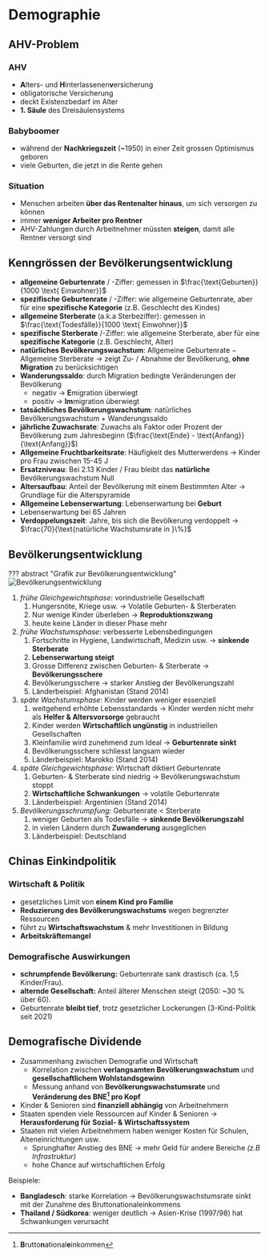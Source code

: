# Demographie

## AHV-Problem

### AHV
- **A**lters- und **H**interlassenen**v**ersicherung
- obligatorische Versicherung
- deckt Existenzbedarf im Alter
- **1. Säule** des Dreisäulensystems

### Babyboomer
- während der **Nachkriegszeit** (~1950) in einer Zeit grossen Optimismus geboren
- viele Geburten, die jetzt in die Rente gehen

### Situation
- Menschen arbeiten **über das Rentenalter hinaus**, um sich versorgen zu können
- immer **weniger Arbeiter pro Rentner**
- AHV-Zahlungen durch Arbeitnehmer müssten **steigen**, damit alle Rentner versorgt sind

## Kenngrössen der Bevölkerungsentwicklung
- **allgemeine Geburtenrate** / -Ziffer: gemessen in $\frac{\text{Geburten}}{1000 \text{ Einwohner}}$
- **spezifische Geburtenrate** / -Ziffer: wie allgemeine Geburtenrate, aber für eine **spezifische Kategorie** (z.B. Geschlecht des Kindes)
- **allgemeine Sterberate** (a.k.a Sterbeziffer): gemessen in $\frac{\text{Todesfälle}}{1000 \text{ Einwohner}}$
- **spezifische Sterberate** /-Ziffer: wie allgemeine Sterberate, aber für eine **spezifische Kategorie** (z.B. Geschlecht, Alter)
- **natürliches Bevölkerungswachstum**: Allgemeine Geburtenrate $-$ Allgemeine Sterberate &rightarrow; zeigt Zu- / Abnahme der Bevölkerung, **ohne Migration** zu berücksichtigen
- **Wanderungssaldo**: durch Migration bedingte Veränderungen der Bevölkerung
    - negativ &rightarrow; **E**migration überwiegt
    - positiv &rightarrow; **Im**migration überwiegt
- **tatsächliches Bevölkerungswachstum**: natürliches Bevölkerungswachstum $+$ Wanderungssaldo
- **jährliche Zuwachsrate**: Zuwachs als Faktor oder Prozent der Bevölkerung zum Jahresbeginn ($\frac{\text{Ende} - \text{Anfang}}{\text{Anfang}}$)
- **Allgemeine Fruchtbarkeitsrate**: Häufigkeit des Mutterwerdens &rightarrow; Kinder pro Frau zwischen 15-45 J
- **Ersatzniveau**: Bei $2.13$ Kinder / Frau bleibt das **natürliche** Bevölkerungswachstum Null
- **Altersaufbau**: Anteil der Bevölkerung mit einem Bestimmten Alter &rightarrow; Grundlage für die Alterspyramide
- **Allgemeine Lebenserwartung**: Lebenserwartung bei **Geburt**
- Lebenserwartung bei 65 Jahren
- **Verdoppelungszeit**: Jahre, bis sich die Bevölkerung verdoppelt &rightarrow; $\frac{70}{\text{natürliche Wachstumsrate in }\%}$

## Bevölkerungsentwicklung

??? abstract "Grafik zur Bevölkerungsentwicklung"
    ![Bevölkerungsentwicklung](Bevölkerungsentwicklung.png)
    
1. *frühe Gleichgewichtsphase*: vorindustrielle Gesellschaft
    1. Hungersnöte, Kriege usw. &rightarrow; Volatile Geburten- & Sterberaten
    2. Nur wenige Kinder überleben &rightarrow; **Reproduktionszwang**
    3. heute keine Länder in dieser Phase mehr
2. *frühe Wachstumsphase*: verbesserte Lebensbedingungen
    1. Fortschritte in Hygiene, Landwirtschaft, Medizin usw. &rightarrow; **sinkende Sterberate**
    2. **Lebenserwartung steigt**
    3. Grosse Differenz zwischen Geburten- & Sterberate &rightarrow; **Bevölkerungsschere**
    4. Bevölkerungsschere &rightarrow; starker Anstieg der Bevölkerungszahl
    5. Länderbeispiel: Afghanistan (Stand 2014)
3. *späte Wachstumsphase*: Kinder werden weniger essenziell
    1. weitgehend erhöhte Lebensstandards &rightarrow; Kinder werden nicht mehr als **Helfer & Altersvorsorge** gebraucht
    2. Kinder werden **Wirtschaftlich ungünstig** in industriellen Gesellschaften
    3. Kleinfamilie wird zunehmend zum Ideal &rightarrow; **Geburtenrate sinkt**
    4. Bevölkerungsschere schliesst langsam wieder
    5. Länderbeispiel: Marokko (Stand 2014)
4. *späte Gleichgewichtsphase*: Wirtschaft diktiert Geburtenrate
    1. Geburten- & Sterberate sind niedrig &rightarrow; Bevölkerungswachstum stoppt
    2. **Wirtschaftliche Schwankungen** &rightarrow; volatile Geburtenrate
    3. Länderbeispiel: Argentinien (Stand 2014)
5. *Bevölkerungsschrumpfung*: Geburtenrate $<$ Sterberate
    1. weniger Geburten als Todesfälle &rightarrow; **sinkende Bevölkerungszahl**
    2. in vielen Ländern durch **Zuwanderung** ausgeglichen
    3. Länderbeispiel: Deutschland

## Chinas Einkindpolitik

### Wirtschaft & Politik

- gesetzliches Limit von **einem Kind pro Familie**
- **Reduzierung des Bevölkerungswachstums** wegen begrenzter Ressourcen
- führt zu **Wirtschaftswachstum** & mehr Investitionen in Bildung
- **Arbeitskräftemangel**

### Demografische Auswirkungen

- **schrumpfende Bevölkerung:** Geburtenrate sank drastisch (ca. 1,5 Kinder/Frau).
- **alternde Gesellschaft:** Anteil älterer Menschen steigt (2050: ~30 % über 60).
- Geburtenrate **bleibt tief**, trotz gesetzlicher Lockerungen (3-Kind-Politik seit 2021)


## Demografische Dividende

- Zusammenhang zwischen Demografie und Wirtschaft
    - Korrelation zwischen **verlangsamten Bevölkerungswachstum** und **gesellschaftlichem Wohlstandsgewinn**
    - Messung anhand von **Bevölkerungswachstumsrate** und **Veränderung des BNE[^1] pro Kopf**
- Kinder & Senioren sind **finanziell abhängig** von Arbeitnehmern
- Staaten spenden viele Ressourcen auf Kinder & Senioren &rightarrow; **Herausforderung für Sozial- & Wirtschaftssystem**
- Staaten mit vielen Arbeitnehmern haben weniger Kosten für Schulen, Alteneinrichtungen usw.
    - Sprunghafter Anstieg des BNE &rightarrow; mehr Geld für andere Bereiche *(z.B Infrastruktur)*
    - hohe Chance auf wirtschaftlichen Erfolg

[^1]: **B**rutto**n**ational**e**inkommen

Beispiele:

- **Bangladesch**: starke Korrelation -> Bevölkerungswachstumsrate sinkt mit der Zunahme des Bruttonationaleinkommens
- **Thailand / Südkorea**: weniger deutlich -> Asien-Krise (1997/98) hat Schwankungen verursacht
